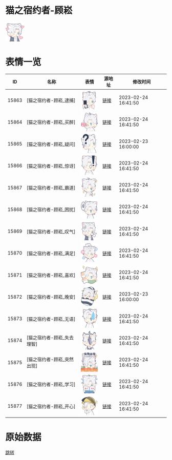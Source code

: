 # 猫之宿约者-顾崧

<img src="./cover.png" height="60" alt="cover" />

# 表情一览

|ID|名称|表情|源地址|修改时间|
|----|----|----|----|----|
|15863|[猫之宿约者-顾崧_逮捕]|<img src="./pic/015863_%5B猫之宿约者-顾崧_逮捕%5D.png" height="60" alt="逮捕"/>|[链接](https://i0.hdslb.com/bfs/garb/28dc7a4a662a356880733f8d531a9a3ab772defe.png)|2023-02-24 16:41:50|
|15864|[猫之宿约者-顾崧_买醉]|<img src="./pic/015864_%5B猫之宿约者-顾崧_买醉%5D.png" height="60" alt="买醉"/>|[链接](https://i0.hdslb.com/bfs/garb/5c7643c68f546ad1d1819d836ae46e7d24b5322d.png)|2023-02-24 16:41:50|
|15865|[猫之宿约者-顾崧_疑问]|<img src="./pic/015865_%5B猫之宿约者-顾崧_疑问%5D.png" height="60" alt="疑问"/>|[链接](https://i0.hdslb.com/bfs/garb/02d7a9403eee191cb6f50e6255ccb8ed99075f62.png)|2023-02-23 16:00:00|
|15866|[猫之宿约者-顾崧_惊讶]|<img src="./pic/015866_%5B猫之宿约者-顾崧_惊讶%5D.png" height="60" alt="惊讶"/>|[链接](https://i0.hdslb.com/bfs/garb/dabb4a1a906f954c9ed304d2f01f0de3042209b3.png)|2023-02-24 16:41:50|
|15867|[猫之宿约者-顾崧_霸道]|<img src="./pic/015867_%5B猫之宿约者-顾崧_霸道%5D.png" height="60" alt="霸道"/>|[链接](https://i0.hdslb.com/bfs/garb/6b760235437bb7e7675b766166ced1a311fa964f.png)|2023-02-24 16:41:50|
|15868|[猫之宿约者-顾崧_困扰]|<img src="./pic/015868_%5B猫之宿约者-顾崧_困扰%5D.png" height="60" alt="困扰"/>|[链接](https://i0.hdslb.com/bfs/garb/d6c60fcce2cf4a58c54dfd922b54268e213b24e2.png)|2023-02-24 16:41:50|
|15869|[猫之宿约者-顾崧_叹气]|<img src="./pic/015869_%5B猫之宿约者-顾崧_叹气%5D.png" height="60" alt="叹气"/>|[链接](https://i0.hdslb.com/bfs/garb/73de99fbf5224df74c0891e1b86ded197096fe96.png)|2023-02-24 16:41:50|
|15870|[猫之宿约者-顾崧_满足]|<img src="./pic/015870_%5B猫之宿约者-顾崧_满足%5D.png" height="60" alt="满足"/>|[链接](https://i0.hdslb.com/bfs/garb/fcca3c917144530944d5b1de04ff8ce73b6d517b.png)|2023-02-24 16:41:50|
|15871|[猫之宿约者-顾崧_喜欢]|<img src="./pic/015871_%5B猫之宿约者-顾崧_喜欢%5D.png" height="60" alt="喜欢"/>|[链接](https://i0.hdslb.com/bfs/garb/8f7bfb66f688356d767acbcf34b5a601e62d4d09.png)|2023-02-24 16:41:50|
|15872|[猫之宿约者-顾崧_晚安]|<img src="./pic/015872_%5B猫之宿约者-顾崧_晚安%5D.png" height="60" alt="晚安"/>|[链接](https://i0.hdslb.com/bfs/garb/19fc6bdebd0b9cb1e60577c89d19c551e007057b.png)|2023-02-23 16:00:00|
|15873|[猫之宿约者-顾崧_无语]|<img src="./pic/015873_%5B猫之宿约者-顾崧_无语%5D.png" height="60" alt="无语"/>|[链接](https://i0.hdslb.com/bfs/garb/6247bbf31be311ac4a5781500e6874463cdf19e8.png)|2023-02-24 16:41:50|
|15874|[猫之宿约者-顾崧_失去理智]|<img src="./pic/015874_%5B猫之宿约者-顾崧_失去理智%5D.png" height="60" alt="失去理智"/>|[链接](https://i0.hdslb.com/bfs/garb/21e9bc0acb805f83901ba00507293bc5237a66a3.png)|2023-02-24 16:41:50|
|15875|[猫之宿约者-顾崧_突然出现]|<img src="./pic/015875_%5B猫之宿约者-顾崧_突然出现%5D.png" height="60" alt="突然出现"/>|[链接](https://i0.hdslb.com/bfs/garb/a85ceee9da5bc1fb5e651aa4e4ec920e4575e375.png)|2023-02-24 16:41:50|
|15876|[猫之宿约者-顾崧_学习]|<img src="./pic/015876_%5B猫之宿约者-顾崧_学习%5D.png" height="60" alt="学习"/>|[链接](https://i0.hdslb.com/bfs/garb/545b5ffba5b557287060c3b1d186da13a39e1ea9.png)|2023-02-24 16:41:50|
|15877|[猫之宿约者-顾崧_开心]|<img src="./pic/015877_%5B猫之宿约者-顾崧_开心%5D.png" height="60" alt="开心"/>|[链接](https://i0.hdslb.com/bfs/garb/650e3228a0c9bb73b36421cd7e948ecf81011150.png)|2023-02-24 16:41:50|

# 原始数据

[跳转](./raw.json)

